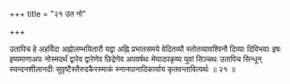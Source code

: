 +++
title = "२१ उत नो"

+++

उतापिच हे अहर्विदा अह्नोलम्भयितारौ यद्वा अह्नि प्रभातसमये वेदितव्यौ स्तोतव्यावश्विनौ दिव्याः दिविभवाः इषः इष्यमाणाअपः नोस्मदर्थं द्वारेव द्वारेणेव छिद्रेणेव अपवर्षथः मेघादपकृष्य युवां सिञ्चथः उतापिच सिन्धून् स्यन्दनशीलानदीः सुवृष्टैस्तैरुदकैरस्माकं स्नानपानादिकार्याय कृतवन्तावित्यर्थः ॥ २१ ॥